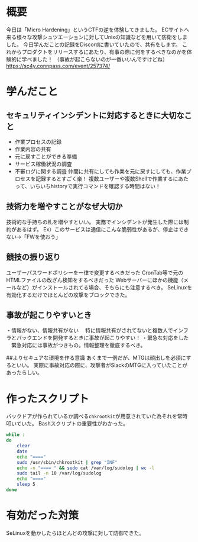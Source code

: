 # 概要

今日は「Micro Hardening」というCTFの逆を体験してきました。
ECサイトへ来る様々な攻撃シュツエーションに対してUnixの知識などを用いて防衛をしました。
今日学んだことの記録をDiscordに書いていたので、共有をします。
これからプロダクトをリリースするにあたり、有事の際に何をするべきなのかを体験的に学べました！
（事故が起こらないのが一番いいんですけどね）
https://sc4y.connpass.com/event/257374/

# 学んだこと

## セキュリティインシデントに対応するときに大切なこと
- 作業プロセスの記録
- 作業内容の共有
- 元に戻すことができる準備
- サービス稼働状況の調査
- 不審ログに関する調査
仲間に共有にしても作業を元に戻すにしても、作業プロセスを記録するとすごく楽！
複数ユーザーや複数Shellで作業するにあたって、いちいちhistoryで実行コマンドを確認する時間はない！

## 技術力を増やすことがなぜ大切か
技術的な手持ちの札を増やすといい。
実務でインシデントが発生した際には制約があるはず。
Ex）このサービスは通信にこんな脆弱性があるが、停止はできない→「FWを使おう」

## 競技の振り返り
ユーザーパスワードポリシーを一律で変更するべきだった
CronTab等で元のHTMLファイルの改ざん検知をするべきだった
Webサーバーにほかの機能（メールなど）がインストールされてる場合、そちらにも注意するべき。
SeLinuxを有効化するだけでほとんどの攻撃をブロックできた。

## 事故が起こりやすいとき
・情報がない、情報共有がない
　特に情報共有がされてないと複数人でインフラとバックエンドを開発するときに事故が起こりやすい！
・緊急な対応をした
　緊急対応には事故がつきもの。情報整理を徹底するべき。

##よりセキュアな環境を作る意識
あくまで一例だが、MTGは顔出しを必須にするといい。
実際に事故対応の際に、攻撃者がSlackのMTGに入っていたことがあったらしい。

# 作ったスクリプト

バックドアが作られているか調べる`chkrootkit`が用意されていた為それを常時叩いていた。
Bashスクリプトの重要性がわかった。

```bash
while :
do
    clear
    date
    echo "===="
    sudo /usr/sbin/chkrootkit | grep "INF"
    echo -n "==== " && sudo cat /var/log/sudolog | wc -l
    sudo tail -n 10 /var/log/sudolog
    echo "===="
    sleep 5
done
```

# 有効だった対策

SeLinuxを動かしたらほとんどの攻撃に対して防御できた。
